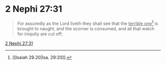 # 2 Nephi 27:31

> For assuredly as the Lord liveth they shall see that the <u>terrible one</u>[^a] is brought to naught, and the scorner is consumed, and all that watch for iniquity are cut off;

[2 Nephi 27:31](https://www.churchofjesuschrist.org/study/scriptures/bofm/2-ne/27?lang=eng&id=p31#p31)


[^a]: [[Isaiah 29.20|Isa. 29:20]].  

